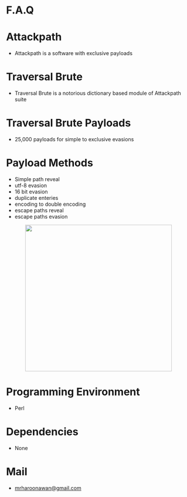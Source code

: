 # F.A.Q

# Attackpath
- Attackpath is a software with exclusive payloads

# Traversal Brute
- Traversal Brute is a notorious dictionary based module of Attackpath suite

# Traversal Brute Payloads
- 25,000 payloads for simple to exclusive evasions

# Payload Methods
- Simple path reveal
- utf-8 evasion
- 16 bit evasion
- duplicate enteries
- encoding to double encoding
- escape paths reveal
- escape paths evasion

<div align="center">
    <img src="http://oi66.tinypic.com/iolw86.jpg" width="400px"</img> 
</div>


# Programming Environment
- Perl

# Dependencies
- None

# Mail
- mrharoonawan@gmail.com
